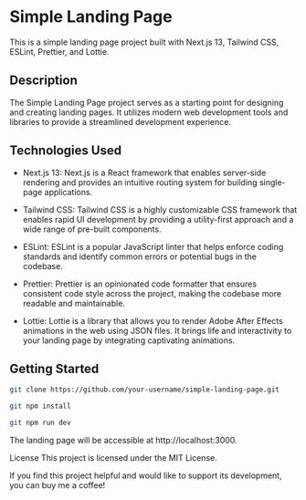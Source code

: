 # Simple Landing Page

This is a simple landing page project built with Next.js 13, Tailwind CSS, ESLint, Prettier, and Lottie.

## Description

The Simple Landing Page project serves as a starting point for designing and creating landing pages. It utilizes modern web development tools and libraries to provide a streamlined development experience.

## Technologies Used

- Next.js 13: Next.js is a React framework that enables server-side rendering and provides an intuitive routing system for building single-page applications.

- Tailwind CSS: Tailwind CSS is a highly customizable CSS framework that enables rapid UI development by providing a utility-first approach and a wide range of pre-built components.

- ESLint: ESLint is a popular JavaScript linter that helps enforce coding standards and identify common errors or potential bugs in the codebase.

- Prettier: Prettier is an opinionated code formatter that ensures consistent code style across the project, making the codebase more readable and maintainable.

- Lottie: Lottie is a library that allows you to render Adobe After Effects animations in the web using JSON files. It brings life and interactivity to your landing page by integrating captivating animations.

## Getting Started

```bash
git clone https://github.com/your-username/simple-landing-page.git
```

```bash
git npm install
```

```bash
git npm run dev
```

The landing page will be accessible at http://localhost:3000.

License
This project is licensed under the MIT License.

If you find this project helpful and would like to support its development, you can buy me a coffee!
